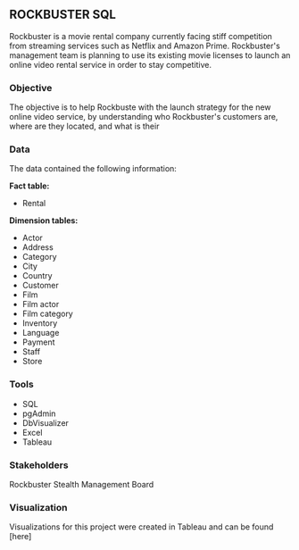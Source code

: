 ## ROCKBUSTER SQL 

Rockbuster is a movie rental company currently facing stiff competition from streaming services such as Netflix and Amazon Prime. Rockbuster's management team is planning to use its existing movie licenses to launch an online video rental service in order to stay competitive.

### Objective

The objective is to help Rockbuste with the launch strategy for the new online video service, by understanding who Rockbuster's customers are, where are they located, and what is their

### Data

The data contained the following information:

**Fact table:**

- Rental

**Dimension tables:**

- Actor
- Address
- Category
- City
- Country
- Customer
- Film
- Film actor
- Film category
- Inventory
- Language
- Payment
- Staff
- Store

### Tools 

- SQL
- pgAdmin
- DbVisualizer
- Excel
- Tableau

### Stakeholders 

Rockbuster Stealth Management Board 

### Visualization

Visualizations for this project were created in Tableau and can be found [here]
